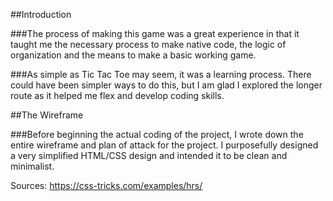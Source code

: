 ##Introduction

###The process of making this game was a great experience in that it taught me the necessary process to make native code, the logic of organization and the means to make a basic working game.

###As simple as Tic Tac Toe may seem, it was a learning process. There could have been simpler ways to do this, but I am glad I explored the longer route as it helped me flex and develop coding skills.

##The Wireframe

###Before beginning the actual coding of the project, I wrote down the entire wireframe and plan of attack for the project. I purposefully designed a very simplified HTML/CSS design and intended it to be clean and minimalist.





Sources:
https://css-tricks.com/examples/hrs/
